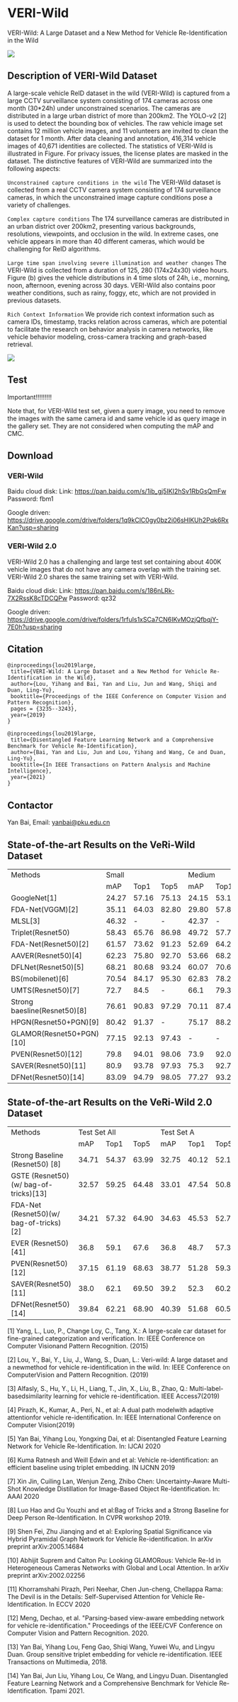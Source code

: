 # VERI-Wild
VERI-Wild: A Large Dataset and a New Method for Vehicle Re-Identification in the Wild

![](https://github.com/PKU-IMRE/VERI-Wild/blob/master/cars.JPG)

## Description of VERI-Wild Dataset
A large-scale vehicle ReID dataset in the wild (VERI-Wild) is captured from a large CCTV surveillance system consisting of 174 cameras across one month (30*24h) under unconstrained scenarios. The cameras are distributed in a large urban district of more than 200km2. The YOLO-v2 [2] is used to detect the bounding box of vehicles. The raw vehicle image set contains 12 million vehicle images, and 11 volunteers are invited to clean the dataset for 1 month. After data cleaning and annotation, 416,314 vehicle images of 40,671 identities are collected. The statistics of VERI-Wild is illustrated in Figure. For privacy issues, the license plates are masked in the dataset. The distinctive features of VERI-Wild are summarized into the following aspects:

`Unconstrained capture conditions in the wild`
The VERI-Wild dataset is collected from a real CCTV camera system consisting of 174 surveillance cameras, in which the unconstrained image capture conditions pose a variety of challenges.

`Complex capture conditions` 
The 174 surveillance cameras are distributed in an urban district over 200km2, presenting various backgrounds, resolutions, viewpoints, and occlusion in the wild. In extreme cases, one vehicle appears in more than 40 different cameras, which would be challenging for ReID algorithms.

`Large time span involving severe illumination and weather changes` 
The VERI-Wild is collected from a duration of 125, 280 (174x24x30) video hours. Figure (b) gives the vehicle distributions in 4 time slots of 24h, i.e., morning, noon, afternoon, evening across 30 days. VERI-Wild also contains poor weather conditions, such as rainy, foggy, etc, which are not provided in previous datasets.

`Rich Context Information` 
We provide rich context information such as camera IDs, timestamp, tracks relation across cameras, which are potential to facilitate the research on behavior analysis in camera networks, like vehicle behavior modeling, cross-camera tracking and graph-based retrieval.

![](https://github.com/PKU-IMRE/VERI-Wild/blob/master/statistics.png)

## Test
Important!!!!!!!!!


Note that, for VERI-Wild test set, given a query image, you need to remove the images with the same camera id and same vehicle id as query image in the gallery set. They are not considered when computing the mAP and CMC.



## Download
### VERI-Wild
Baidu cloud disk:
Link: https://pan.baidu.com/s/1ib_gj5IKI2hSv1RbGsQmFw  Password: fbm1

Google driven:
https://drive.google.com/drive/folders/1q9kClC0gy0bz2i06sHlKUh2Pqk6RxKan?usp=sharing

### VERI-Wild 2.0
VERI-Wild 2.0 has a challenging and large test set containing about 400K vehicle images that do not have any camera
overlap with the training set. VERI-Wild 2.0 shares the same training set with VERI-Wild. 

Baidu cloud disk:
Link: https://pan.baidu.com/s/186nLRk-7X2RssK8cTDCQPw Password: qz32

Google driven:
https://drive.google.com/drive/folders/1rfuIs1xSCa7CN6IKvMOzjQfbqjY-7E0h?usp=sharing

## Citation
``` 
@inproceedings{lou2019large,
 title={VERI-Wild: A Large Dataset and a New Method for Vehicle Re-Identification in the Wild},
 author={Lou, Yihang and Bai, Yan and Liu, Jun and Wang, Shiqi and Duan, Ling-Yu},
 booktitle={Proceedings of the IEEE Conference on Computer Vision and Pattern Recognition},
 pages = {3235--3243},
 year={2019}
}
```
``` 
@inproceedings{lou2019large,
 title={Disentangled Feature Learning Network and a Comprehensive Benchmark for Vehicle Re-Identification},
 author={Bai, Yan and Liu, Jun and Lou, Yihang and Wang, Ce and Duan, Ling-Yu},
 booktitle={In IEEE Transactions on Pattern Analysis and Machine Intelligence},
 year={2021}
}
```

## Contactor
Yan Bai, Email: yanbai@pku.edu.cn

## State-of-the-art Results on the VeRi-Wild Dataset

<table>
  <tr>
    <td>Methods</td><td colspan="3">Small</td><td colspan="3">Medium</td><td colspan="3">Large</td>
	<tr>
	<tr>
		<td> </td> <td> mAP </td> <td> Top1 </td> <td> Top5 </td><td> mAP </td> <td> Top1 </td> <td> Top5 </td><td> mAP </td> <td> Top1 </td> <td> Top5 </td>
	<tr>
	<tr>
		<td> GoogleNet[1]</td> <td> 24.27 </td> <td> 57.16 </td> <td> 75.13 </td><td> 24.15 </td> <td> 53.16 </td> <td> 71.1 </td><td> 21.53 </td> <td> 44.61 </td> <td> 63.55 </td>
	<tr>
	<tr>
		<td> FDA-Net(VGGM)[2]</td> <td> 35.11 </td> <td> 64.03 </td> <td> 82.80 </td><td> 29.80 </td> <td> 57.82 </td> <td> 78.34 </td><td> 22.78 </td> <td> 49.43 </td> <td> 70.48 </td>
	<tr>
	<tr>
		<td> MLSL[3]</td> <td> 46.32 </td> <td> - </td> <td> - </td><td> 42.37 </td> <td> - </td> <td> - </td><td> 36.61 </td> <td> - </td> <td> - </td>
	<tr>
	<tr>
		<td> Triplet(Resnet50)</td> <td> 58.43 </td> <td> 65.76 </td> <td> 86.98 </td><td> 49.72 </td> <td> 57.76 </td> <td> 80.86 </td><td> 38.57 </td> <td> 47.65 </td> <td> 71.66 </td>
	<tr>
	<tr>
		<td> FDA-Net(Resnet50)[2]</td> <td> 61.57 </td> <td> 73.62 </td> <td> 91.23 </td><td> 52.69 </td> <td> 64.29 </td> <td> 85.39 </td><td> 45.78 </td> <td> 58.76 </td> <td> 80.97 </td>
	<tr>
	<tr>
		<td> AAVER(Resnet50)[4]</td> <td> 62.23 </td> <td> 75.80 </td> <td> 92.70 </td><td> 53.66 </td> <td> 68.24 </td> <td> 88.88 </td><td> 41.68 </td> <td> 58.69 </td> <td> 81.59 </td>
	<tr>
	<tr>
		<td> DFLNet(Resnet50)[5]</td> <td> 68.21 </td> <td> 80.68 </td> <td> 93.24 </td><td> 60.07 </td> <td> 70.67 </td> <td> 89.25 </td><td> 49.02 </td> <td> 61.60 </td> <td> 82.73 </td>
	<tr>
	<tr>
		<td> BS(mobilenet)[6]</td> <td> 70.54 </td> <td> 84.17 </td> <td> 95.30 </td><td> 62.83 </td> <td> 78.22 </td> <td> 93.06 </td><td> 51.63 </td> <td> 69.99 </td> <td> 88.45 </td>
	<tr>
	<tr>
		<td> UMTS(Resnet50)[7]</td> <td> 72.7 </td> <td> 84.5 </td> <td> - </td><td> 66.1 </td> <td> 79.3 </td> <td> - </td><td> 54.2 </td> <td> 72.8 </td> <td> - </td>
	<tr>
	<tr>
		<td> Strong baesline(Resnet50)[8]</td> <td> 76.61 </td> <td> 90.83 </td> <td> 97.29 </td><td> 70.11 </td> <td> 87.45 </td> <td> 95.24 </td><td> 61.3 </td> <td> 82.58 </td> <td> 92.73 </td>
	<tr>
	<tr>
		<td> HPGN(Resnet50+PGN)[9]</td> <td> 80.42 </td> <td> 91.37 </td> <td> - </td><td> 75.17 </td> <td> 88.21 </td> <td> - </td><td> 65.04 </td> <td> 82.68 </td> <td> - </td>
	<tr>
	<tr>
		<td> GLAMOR(Resnet50+PGN)[10]</td> <td> 77.15 </td> <td> 92.13 </td> <td> 97.43 </td><td> - </td> <td> - </td> <td> - </td><td> - </td> <td> - </td> <td> - </td>
	<tr>
	<tr>
		<td> PVEN(Resnet50)[12]</td> <td> 79.8 </td> <td> 94.01 </td> <td> 98.06 </td><td> 73.9 </td> <td> 92.03 </td> <td> 97.15 </td><td> 66.2 </td> <td> 88.62 </td> <td> 95.31 </td>
	<tr>	
	<tr>
		<td> SAVER(Resnet50)[11]</td> <td> 80.9 </td> <td> 93.78 </td> <td> 97.93 </td><td> 75.3 </td> <td> 92.7 </td> <td> 97.48 </td><td> 67.7 </td> <td> 89.5 </td> <td> 95.8 </td>
	<tr>
	<tr>
	        <td> DFNet(Resnet50)[14]</td> <td> 83.09 </td> <td> 94.79 </td> <td> 98.05 </td><td> 77.27 </td> <td> 93.22 </td> <td> 97.46 </td><td> 69.85 </td> <td> 89.38 </td> <td> 96.03 </td>
	<tr>
</table>


## State-of-the-art Results on the VeRi-Wild 2.0 Dataset
<table>
  <tr>
      <td>Methods</td><td colspan="3">Test Set All</td><td colspan="3">Test Set A</td><td colspan="3">Test Set B</td>
  <tr>
  <tr>
      <td> </td> <td> mAP </td> <td> Top1 </td> <td> Top5 </td><td> mAP </td> <td> Top1 </td> <td> Top5 </td><td> mAP </td> <td> Top1 </td> <td> Top5 </td>
  <tr>
  <tr>
       <td> Strong Baseline (Resnet50) [8] </td> <td> 34.71 </td> <td> 54.37 </td> <td> 63.99 </td> <td> 32.75 </td> <td> 40.12 </td> <td> 52.18 </td> <td> 42.25 </td> <td> 82.72 </td> <td> 90.67</td>
  <tr>
  <tr>
       <td> GSTE (Resnet50) (w/ bag-of-tricks)[13] </td> <td> 32.57 </td> <td> 59.25 </td> <td> 64.48 </td> <td> 33.01 </td> <td> 47.54 </td> <td> 50.81 </td> <td> 41.82 </td> <td> 86.08 </td> <td> 91.43</td>
  <tr>
  <tr>
       <td> FDA-Net (Resnet50)(w/ bag-of-tricks) [2] </td> <td> 34.21 </td> <td> 57.32 </td> <td> 64.90 </td> <td> 34.63 </td> <td> 45.53 </td> <td> 52.77 </td> <td> 3.93 </td> <td> 84.78 </td> <td> 92.47</td>
  <tr>
  <tr>
       <td> EVER (Resnet50) [41] </td> <td> 36.8 </td> <td> 59.1 </td> <td> 67.6 </td> <td> 36.8 </td> <td> 48.7 </td> <td> 57.3 </td> <td> 45.4 </td> <td> 86.1 </td> <td> 94.3</td>
   <tr>
  <tr>
      <td> PVEN(Resnet50)[12]</td> <td> 37.15 </td> <td> 61.19 </td> <td> 68.63 </td> <td> 38.77 </td> <td> 51.28 </td> <td> 59.32 </td> <td> 45.48 </td> <td> 88.05 </td> <td> 94.35 </td>
  <tr>  
  <tr>
      <td> SAVER(Resnet50)[11]</td> <td> 38.0 </td> <td> 62.1 </td> <td> 69.50 </td><td> 39.2 </td> <td> 52.3 </td> <td> 60.2 </td><td> 45.1 </td> <td> 88.1 </td> <td> 94.1 </td>
  <tr>
  <tr>
      <td> DFNet(Resnet50)[14]</td> <td> 39.84 </td> <td> 62.21 </td> <td> 68.90 </td><td> 40.39 </td> <td> 51.68 </td> <td> 60.51 </td><td> 46.13 </td> <td> 88.56 </td> <td> 94.17 </td>
  <tr>
</table>


[1] Yang, L., Luo, P., Change Loy, C., Tang, X.: A large-scale car dataset for fine-grained categorization and verification. In: IEEE Conference on Computer Visionand Pattern Recognition. (2015)

[2] Lou, Y., Bai, Y., Liu, J., Wang, S., Duan, L.: Veri-wild: A large dataset and a newmethod for vehicle re-identification in the wild. In: IEEE Conference on ComputerVision and Pattern Recognition. (2019)

[3] Alfasly, S., Hu, Y., Li, H., Liang, T., Jin, X., Liu, B., Zhao, Q.: Multi-label-basedsimilarity learning for vehicle re-identification. IEEE Access7(2019)

[4] Pirazh, K., Kumar, A., Peri, N., et al: A dual path modelwith adaptive attentionfor vehicle re-identification. In: IEEE International Conference on Computer Vision(2019)

[5] Yan Bai, Yihang Lou, Yongxing Dai, et al: Disentangled Feature Learning Network for Vehicle Re-Identification. In: IJCAI 2020

[6] Kuma Ratnesh and  Weill Edwin and et al: Vehicle re-identification: an efficient baseline using triplet embedding. IN IJCNN 2019

[7] Xin Jin, Cuiling Lan, Wenjun Zeng, Zhibo Chen: Uncertainty-Aware Multi-Shot Knowledge Distillation for Image-Based Object Re-Identification. In: AAAI 2020

[8] Luo Hao and Gu Youzhi and et al:Bag of Tricks and a Strong Baseline for Deep Person Re-Identification. In CVPR workshop 2019.

[9] Shen Fei, Zhu Jianqing and et al: Exploring Spatial Significance via Hybrid Pyramidal Graph Network for Vehicle Re-identification. In arXiv preprint arXiv:2005.14684

[10] Abhijit Suprem and Calton Pu: Looking GLAMORous: Vehicle Re-Id in Heterogeneous Cameras Networks with Global and Local Attention. In arXiv preprint arXiv:2002.02256

[11] Khorramshahi Pirazh, Peri Neehar, Chen Jun-cheng, Chellappa Rama: The Devil is in the Details: Self-Supervised Attention for Vehicle Re-Identification. In ECCV 2020

[12] Meng, Dechao, et al. "Parsing-based view-aware embedding network for vehicle re-identification." Proceedings of the IEEE/CVF Conference on Computer Vision and Pattern Recognition. 2020.

[13] Yan Bai, Yihang Lou, Feng Gao, Shiqi Wang, Yuwei Wu, and Lingyu Duan. Group sensitive triplet embedding for vehicle re-identification. IEEE Transactions on Multimedia, 2018.

[14] Yan Bai, Jun Liu, Yihang Lou, Ce Wang, and Lingyu Duan. Disentangled Feature Learning Network and a Comprehensive Benchmark for Vehicle Re-Identification. Tpami 2021. 
